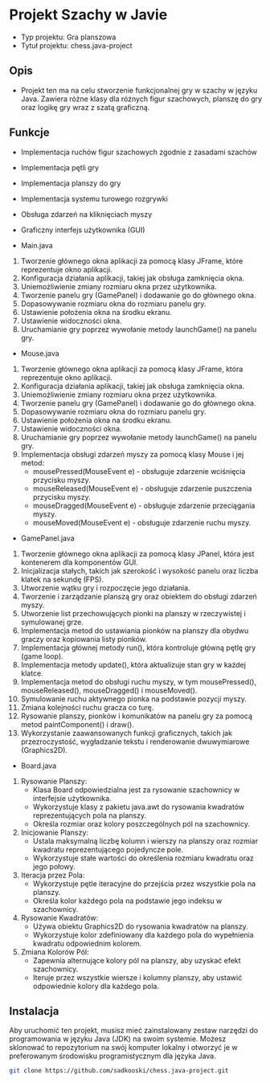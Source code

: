 # Projekt Szachy w Javie

- Typ projektu: Gra planszowa
- Tytuł projektu: chess.java-project

## Opis

- Projekt ten ma na celu stworzenie funkcjonalnej gry w szachy w języku Java. Zawiera różne klasy dla różnych figur szachowych, planszę do gry oraz logikę gry wraz z szatą graficzną.

## Funkcje

- Implementacja ruchów figur szachowych zgodnie z zasadami szachów
- Implementacja pętli gry
- Implementacja planszy do gry
- Implementacja systemu turowego rozgrywki
- Obsługa zdarzeń na kliknięciach myszy
- Graficzny interfejs użytkownika (GUI)

- Main.java
1. Tworzenie głównego okna aplikacji za pomocą klasy JFrame, które reprezentuje okno aplikacji.
2. Konfiguracja działania aplikacji, takiej jak obsługa zamknięcia okna.
3. Uniemożliwienie zmiany rozmiaru okna przez użytkownika.
4. Tworzenie panelu gry (GamePanel) i dodawanie go do głównego okna.
5. Dopasowywanie rozmiaru okna do rozmiaru panelu gry.
6. Ustawienie położenia okna na środku ekranu.
7. Ustawienie widoczności okna.
8. Uruchamianie gry poprzez wywołanie metody launchGame() na panelu gry.

- Mouse.java
1. Tworzenie głównego okna aplikacji za pomocą klasy JFrame, która reprezentuje okno aplikacji.
2. Konfiguracja działania aplikacji, takiej jak obsługa zamknięcia okna.
3. Uniemożliwienie zmiany rozmiaru okna przez użytkownika.
4. Tworzenie panelu gry (GamePanel) i dodawanie go do głównego okna.
5. Dopasowywanie rozmiaru okna do rozmiaru panelu gry.
6. Ustawienie położenia okna na środku ekranu.
7. Ustawienie widoczności okna.
8. Uruchamianie gry poprzez wywołanie metody launchGame() na panelu gry.
9. Implementacja obsługi zdarzeń myszy za pomocą klasy Mouse i jej metod:
    - mousePressed(MouseEvent e) - obsługuje zdarzenie wciśnięcia przycisku myszy.
    - mouseReleased(MouseEvent e) - obsługuje zdarzenie puszczenia przycisku myszy.
    - mouseDragged(MouseEvent e) - obsługuje zdarzenie przeciągania myszy.
    - mouseMoved(MouseEvent e) - obsługuje zdarzenie ruchu myszy.

- GamePanel.java
1. Tworzenie głównego okna aplikacji za pomocą klasy JPanel, która jest kontenerem dla komponentów GUI.
2. Inicjalizacja stałych, takich jak szerokość i wysokość panelu oraz liczba klatek na sekundę (FPS).
3. Utworzenie wątku gry i rozpoczęcie jego działania.
4. Tworzenie i zarządzanie planszą gry oraz obiektem do obsługi zdarzeń myszy.
5. Utworzenie list przechowujących pionki na planszy w rzeczywistej i symulowanej grze.
6. Implementacja metod do ustawiania pionków na planszy dla obydwu graczy oraz kopiowania listy pionków.
7. Implementacja głównej metody run(), która kontroluje główną pętlę gry (game loop).
8. Implementacja metody update(), która aktualizuje stan gry w każdej klatce.
9. Implementacja metod do obsługi ruchu myszy, w tym mousePressed(), mouseReleased(), mouseDragged() i mouseMoved().
10. Symulowanie ruchu aktywnego pionka na podstawie pozycji myszy.
11. Zmiana kolejności ruchu gracza co turę.
12. Rysowanie planszy, pionków i komunikatów na panelu gry za pomocą metod paintComponent() i draw().
13. Wykorzystanie zaawansowanych funkcji graficznych, takich jak przezroczystość, wygładzanie tekstu i renderowanie dwuwymiarowe (Graphics2D).

- Board.java
1. Rysowanie Planszy:
    - Klasa Board odpowiedzialna jest za rysowanie szachownicy w interfejsie użytkownika.
    - Wykorzystuje klasy z pakietu java.awt do rysowania kwadratów reprezentujących pola na planszy.
    - Określa rozmiar oraz kolory poszczególnych pól na szachownicy.
2. Inicjowanie Planszy:
    - Ustala maksymalną liczbę kolumn i wierszy na planszy oraz rozmiar kwadratu reprezentującego pojedyncze pole.
    - Wykorzystuje stałe wartości do określenia rozmiaru kwadratu oraz jego połowy.
3. Iteracja przez Pola:
    - Wykorzystuje pętle iteracyjne do przejścia przez wszystkie pola na planszy.
    - Określa kolor każdego pola na podstawie jego indeksu w szachownicy.
4. Rysowanie Kwadratów:
    - Używa obiektu Graphics2D do rysowania kwadratów na planszy.
    - Wykorzystuje kolor zdefiniowany dla każdego pola do wypełnienia kwadratu odpowiednim kolorem.
5. Zmiana Kolorów Pól:
    - Zapewnia alternujące kolory pól na planszy, aby uzyskać efekt szachownicy.
    - Iteruje przez wszystkie wiersze i kolumny planszy, aby ustawić odpowiednie kolory dla każdego pola.


## Instalacja

Aby uruchomić ten projekt, musisz mieć zainstalowany zestaw narzędzi do programowania w języku Java (JDK) na swoim systemie. Możesz sklonować to repozytorium na swój komputer lokalny i otworzyć je w preferowanym środowisku programistycznym dla języka Java.

```bash
git clone https://github.com/sadkooski/chess.java-project.git
